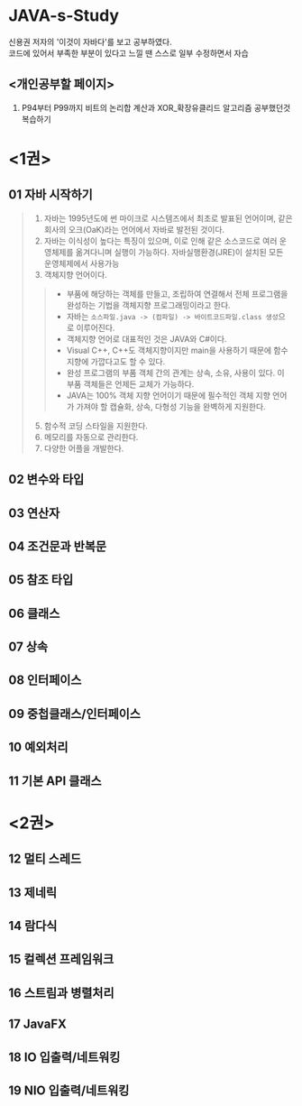 # JAVA-s-Study

신용권 저자의 '이것이 자바다'를 보고 공부하였다.  
코드에 있어서 부족한 부분이 있다고 느낄 땐 스스로 일부 수정하면서 자습 

## <개인공부할 페이지>    
1. P94부터 P99까지 비트의 논리합 계산과 XOR_확장유클리드 알고리즘 공부했던것 복습하기  

# <1권>
## 01 자바 시작하기
>1. 자바는 1995년도에 썬 마이크로 시스템즈에서 최초로 발표된 언어이며, 같은 회사의 오크(OaK)라는 언어에서 자바로 발전된 것이다.
>3. 자바는 이식성이 높다는 특징이 있으며, 이로 인해 같은 소스코드로 여러 운영체제를 옮겨다니며 실행이 가능하다. 자바실행환경(JRE)이 설치된 모든 운영체제에서 사용가능
>4. 객체지향 언어이다.  
>>- 부품에 해당하는 객체를 만들고, 조립하여 연결해서 전체 프로그램을 완성하는 기법을 객체지향 프로그래밍이라고 한다.
>>- 자바는 `소스파일.java -> (컴파일) -> 바이트코드파일.class 생성`으로 이루어진다.
>>- 객체지향 언어로 대표적인 것은 JAVA와 C#이다.
>>- Visual C++, C++도 객체지향이지만 main을 사용하기 때문에 함수지향에 가깝다고도 할 수 있다.
>>- 완성 프로그램의 부품 객체 간의 관계는 상속, 소유, 사용이 있다. 이 부품 객체들은 언제든 교체가 가능하다.
>>- JAVA는 100% 객체 지향 언어이기 때문에 필수적인 객체 지향 언어가 가져야 할 캡슐화, 상속, 다형성 기능을 완벽하게 지원한다.
>5. 함수적 코딩 스타일을 지원한다.
>6. 메모리를 자동으로 관리한다.
>7. 다양한 어플을 개발한다.
## 02 변수와 타입
## 03 연산자
## 04 조건문과 반복문
## 05 참조 타입
## 06 클래스
## 07 상속
## 08 인터페이스
## 09 중첩클래스/인터페이스
## 10 예외처리
## 11 기본 API 클래스

# <2권>
## 12 멀티 스레드
## 13 제네릭
## 14 람다식
## 15 컬렉션 프레임워크
## 16 스트림과 병렬처리
## 17  JavaFX 
## 18 IO 입출력/네트워킹
## 19 NIO 입출력/네트워킹
